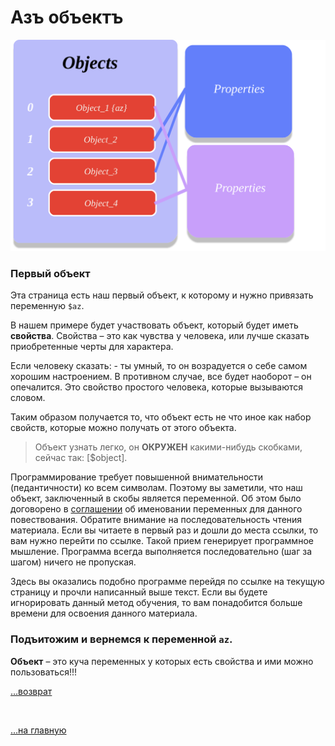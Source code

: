 <div class="navi"> <nav id="navi"> <!-- js --> </nav></div>

# Азъ объектъ

<a id="aCard" style="cursor:pointer" onclick="imgAlert()">![Кого подключать](assets/svg/objects.svg)</a>

### Первый объект

Эта страница есть наш первый объект, к которому и нужно привязать переменную
`$az`.

В нашем примере будет участвовать объект, который будет иметь **свойства**.
Свойства – это как чувства у человека, или лучше сказать приобретенные черты для характера.

Если человеку сказать: - ты умный, то он возрадуется о себе самом хорошим
настроением. В противном случае, все будет наоборот – он опечалится. Это свойство простого человека, которые вызываются словом.

Таким образом получается то, что объект есть не что иное как набор свойств,
которые можно получать от этого объекта.
 
> Объект узнать легко, он **ОКРУЖЕН** какими-нибудь скобками, сейчас так: [$object].

Программирование требует повышенной внимательности (педантичности) ко всем
символам. Поэтому вы заметили, что наш объект, заключенный в скобы является
переменной. Об этом было договорено в [соглашении](az-peremennaya) об именовании переменных для данного повествования.
Обратите внимание на последовательность чтения материала. Если вы читаете в первый
раз и дошли до места ссылки, то вам нужно перейти по ссылке. Такой прием
генерирует программное мышление. Программа всегда выполняется последовательно
(шаг за шагом) ничего не пропуская.

Здесь вы оказались подобно программе перейдя по ссылке на текущую страницу и
прочли написанный выше текст. Если вы будете игнорировать данный метод обучения,
то вам понадобится больше времени для освоения данного материала.

### Подъитожим и вернемся к переменной `az`.

**Объект** – это куча переменных у которых есть свойства и ими можно пользоваться!!!

[…возврат](az-peremennaya)


<br>

[…на главную](/)

<br>

<script src="assets/js/navi.js"></script>


